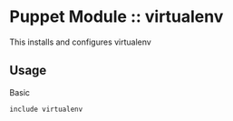 # Puppet Module :: virtualenv

This installs and configures virtualenv

## Usage

Basic

`include virtualenv`
